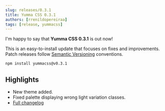 ```yaml
---
slug: releases/0.3.1
title: Yumma CSS 0.3.1
authors: [rrenildopereiraa]
tags: [release, yummacss]
---
```


I'm happy to say that **Yumma CSS 0.3.1** is out now!

This is an easy-to-install update that focuses on fixes and improvements. Patch releases follow [Semantic Versioning](https://docs.npmjs.com/about-semantic-versioning) conventions.

```bash
npm install yummacss@v0.3.1
```

## Highlights
- New theme added.
- Fixed palette displaying wrong light variation classes.
- [Full changelog](https://github.com/yumma-lib/yumma-css/releases/tag/v0.3.1)